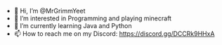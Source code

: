 - 👋 Hi, I’m @MrGrimmYeet
- 👀 I’m interested in Programming and playing minecraft
- 🌱 I’m currently learning Java and Python
- 📫 How to reach me on my Discord: https://discord.gg/DCCRk9HHxA
